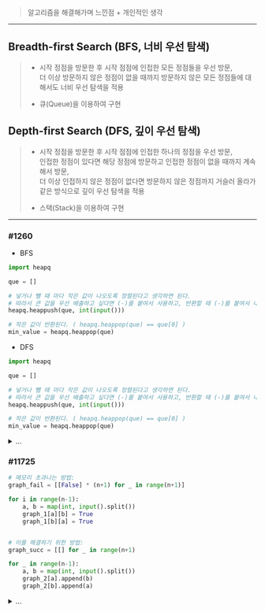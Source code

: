 > 알고리즘을 해결해가며 느낀점 + 개인적인 생각

---
## 	Breadth-first Search (BFS, 너비 우선 탐색)

> - 시작 정점을 방문한 후 시작 점점에 인접한 모든 정점들을 우선 방문,  
>   더 이상 방문하지 않은 정점이 없을 때까지 방문하지 않은 모든 정점들에 대해서도 너비 우선 탐색을 적용
>
> - 큐(Queue)을 이용하여 구현

## 	Depth-first Search (DFS, 깊이 우선 탐색)

> - 시작 정점을 방문한 후 시작 점점에 인접한 하나의 정점을 우선 방문,  
>   인접한 정점이 있다면 해당 정점에 방문하고 인접한 정점이 없을 때까지 계속해서 방문,  
>   더 이상 인접하지 않은 정점이 없다면 방문하지 않은 정점까지 거슬러 올라가 같은 방식으로 깊이 우선 탐색을 적용
>
> - 스택(Stack)을 이용하여 구현

---

### #1260

- BFS
``` python
import heapq

que = []

# 넣거나 뺄 때 마다 작은 값이 나오도록 정렬된다고 생각하면 된다.
# 따라서 큰 값을 우선 배출하고 싶다면 (-)를 붙여서 사용하고, 반환할 때 (-)를 붙여서 내보내야 한다.
heapq.heappush(que, int(input()))

# 작은 값이 반환된다. ( heapq.heappop(que) == que[0] )
min_value = heapq.heappop(que)
```

- DFS
``` python
import heapq

que = []

# 넣거나 뺄 때 마다 작은 값이 나오도록 정렬된다고 생각하면 된다.
# 따라서 큰 값을 우선 배출하고 싶다면 (-)를 붙여서 사용하고, 반환할 때 (-)를 붙여서 내보내야 한다.
heapq.heappush(que, int(input()))

# 작은 값이 반환된다. ( heapq.heappop(que) == que[0] )
min_value = heapq.heappop(que)
```

<details>
<summary> ... </summary>

    첫 우선순위 큐 문제.
    처음에는 큐에 첫 값을 넣고 해당 값보다 작으면 왼쪽에, 크면 오른쪽에 삽입을 하려고 했었지만,
    구현하기 직전에야 잘못된 것을 깨닫고 다른 방법을 찾기 위해 검색하는 과정을 거쳤다.
    
    정렬되는 방식을 이해하진 못했으나, 우선순위 큐 문제를 풀기위해 어떻게 써야할지는 터득한 것 같다.
</details>

### #11725

``` python
# 메모리 초과나는 방법:
graph_fail = [[False] * (n+1) for _ in range(n+1)]

for i in range(n-1):
    a, b = map(int, input().split())
    graph_1[a][b] = True
    graph_1[b][a] = True


# 이를 해결하기 위한 방법:
graph_succ = [[] for _ in range(n+1)

for _ in range(n-1):
    a, b = map(int, input().split())
    graph_2[a].append(b)
    graph_2[b].append(a)
```

<details>
<summary> ... </summary>

    메모리 초과를 맞은 문제.
    dp 방식을 살려서 해보려고 했으나, 100,000^2 은 생각보다 큰 수였고,,,
    연결이 되어있는 것만 잘 적용해주면 되는 풀이법을 배워왔다.

[참고한 링크](https://d-cron.tistory.com/22)
</details>